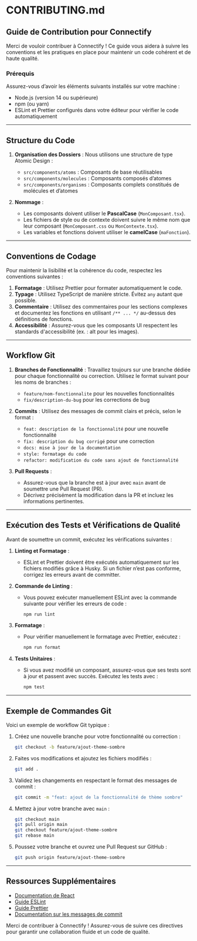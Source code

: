 # CONTRIBUTING.md

## Guide de Contribution pour Connectify

Merci de vouloir contribuer à Connectify ! Ce guide vous aidera à suivre les conventions et les pratiques en place pour maintenir un code cohérent et de haute qualité.

### Prérequis

Assurez-vous d’avoir les éléments suivants installés sur votre machine :

- Node.js (version 14 ou supérieure)
- npm (ou yarn)
- ESLint et Prettier configurés dans votre éditeur pour vérifier le code automatiquement

---

## Structure du Code

1. **Organisation des Dossiers** : Nous utilisons une structure de type Atomic Design :

   - `src/components/atoms` : Composants de base réutilisables
   - `src/components/molecules` : Composants composés d’atomes
   - `src/components/organisms` : Composants complets constitués de molécules et d’atomes

2. **Nommage** :
   - Les composants doivent utiliser le **PascalCase** (`MonComposant.tsx`).
   - Les fichiers de style ou de contexte doivent suivre le même nom que leur composant (`MonComposant.css` ou `MonContexte.tsx`).
   - Les variables et fonctions doivent utiliser le **camelCase** (`maFonction`).

---

## Conventions de Codage

Pour maintenir la lisibilité et la cohérence du code, respectez les conventions suivantes :

1. **Formatage** : Utilisez Prettier pour formater automatiquement le code.
2. **Typage** : Utilisez TypeScript de manière stricte. Évitez `any` autant que possible.
3. **Commentaire** : Utilisez des commentaires pour les sections complexes et documentez les fonctions en utilisant `/** ... */` au-dessus des définitions de fonctions.
4. **Accessibilité** : Assurez-vous que les composants UI respectent les standards d'accessibilité (ex. : alt pour les images).

---

## Workflow Git

1. **Branches de Fonctionnalité** : Travaillez toujours sur une branche dédiée pour chaque fonctionnalité ou correction. Utilisez le format suivant pour les noms de branches :

   - `feature/nom-fonctionnalite` pour les nouvelles fonctionnalités
   - `fix/description-du-bug` pour les corrections de bug

2. **Commits** : Utilisez des messages de commit clairs et précis, selon le format :

   - `feat: description de la fonctionnalité` pour une nouvelle fonctionnalité
   - `fix: description du bug corrigé` pour une correction
   - `docs: mise à jour de la documentation`
   - `style: formatage du code`
   - `refactor: modification du code sans ajout de fonctionnalité`

3. **Pull Requests** :
   - Assurez-vous que la branche est à jour avec `main` avant de soumettre une Pull Request (PR).
   - Décrivez précisément la modification dans la PR et incluez les informations pertinentes.

---

## Exécution des Tests et Vérifications de Qualité

Avant de soumettre un commit, exécutez les vérifications suivantes :

1. **Linting et Formatage** :

   - ESLint et Prettier doivent être exécutés automatiquement sur les fichiers modifiés grâce à Husky. Si un fichier n’est pas conforme, corrigez les erreurs avant de committer.

2. **Commande de Linting** :

   - Vous pouvez exécuter manuellement ESLint avec la commande suivante pour vérifier les erreurs de code :

     ```bash
     npm run lint
     ```

3. **Formatage** :

   - Pour vérifier manuellement le formatage avec Prettier, exécutez :

     ```bash
     npm run format
     ```

4. **Tests Unitaires** :

   - Si vous avez modifié un composant, assurez-vous que ses tests sont à jour et passent avec succès. Exécutez les tests avec :

     ```bash
     npm test
     ```

---

## Exemple de Commandes Git

Voici un exemple de workflow Git typique :

1. Créez une nouvelle branche pour votre fonctionnalité ou correction :

   ```bash
   git checkout -b feature/ajout-theme-sombre
   ```

2. Faites vos modifications et ajoutez les fichiers modifiés :

   ```bash
   git add .
   ```

3. Validez les changements en respectant le format des messages de commit :

   ```bash
   git commit -m "feat: ajout de la fonctionnalité de thème sombre"
   ```

4. Mettez à jour votre branche avec `main` :

   ```bash
   git checkout main
   git pull origin main
   git checkout feature/ajout-theme-sombre
   git rebase main
   ```

5. Poussez votre branche et ouvrez une Pull Request sur GitHub :

   ```bash
   git push origin feature/ajout-theme-sombre
   ```

---

## Ressources Supplémentaires

- [Documentation de React](https://reactjs.org/docs/getting-started.html)
- [Guide ESLint](https://eslint.org/docs/user-guide/getting-started)
- [Guide Prettier](https://prettier.io/docs/en/index.html)
- [Documentation sur les messages de commit](https://www.conventionalcommits.org)

Merci de contribuer à Connectify ! Assurez-vous de suivre ces directives pour garantir une collaboration fluide et un code de qualité.
